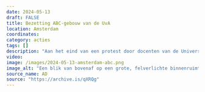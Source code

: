 ```yaml
---
date: 2024-05-13
draft: FALSE
title: Bezetting ABC-gebouw van de UvA
location: Amsterdam
coordinates: 
category: acties
tags: []
description: "Aan het eind van een protest door docenten van de Universiteit van Amsterdam gaat een grote groep demonstranten het ABC-gebouw binnen. In dit gebouw zitten ook de kantoren van het universiteitsbestuur."
video: 
image: /images/2024-05-13-amsterdam-abc.png
image_alt: "Een blik van bovenaf op een grote, felverlichte binnenruimte vol met mensen. Er staan ongeveer tien grijze kampeertenten rond de ruimte. Mensen staan en zitten rondom de tenten. Een persoon in het midden met een megafoon spreekt de mensen toe, een ander centraal persoon bekijkt diens camerabeelden. Een groep mensen klapt en juicht. Anderen houden borden, spandoeken, posters en Palestinavlaggen vast. Een persoon houdt een grote heuptrommel vast."
source_name: AD
source: "https://archive.is/qXRQg"
---
```

